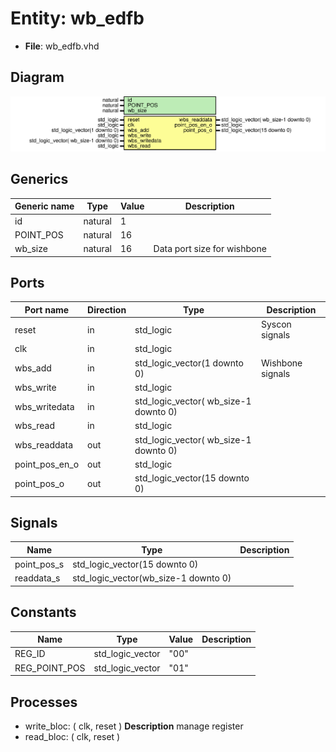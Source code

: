 # Entity: wb_edfb

- **File**: wb_edfb.vhd
## Diagram

![Diagram](wb_edfb.svg "Diagram")
## Generics

| Generic name | Type    | Value | Description                  |
| ------------ | ------- | ----- | ---------------------------- |
| id           | natural | 1     |                              |
| POINT_POS    | natural | 16    |                              |
| wb_size      | natural | 16    |  Data port size for wishbone |
## Ports

| Port name      | Direction | Type                                  | Description      |
| -------------- | --------- | ------------------------------------- | ---------------- |
| reset          | in        | std_logic                             | Syscon signals   |
| clk            | in        | std_logic                             |                  |
| wbs_add        | in        | std_logic_vector(1 downto 0)          | Wishbone signals |
| wbs_write      | in        | std_logic                             |                  |
| wbs_writedata  | in        | std_logic_vector( wb_size-1 downto 0) |                  |
| wbs_read       | in        | std_logic                             |                  |
| wbs_readdata   | out       | std_logic_vector( wb_size-1 downto 0) |                  |
| point_pos_en_o | out       | std_logic                             |                  |
| point_pos_o    | out       | std_logic_vector(15 downto 0)         |                  |
## Signals

| Name        | Type                                 | Description |
| ----------- | ------------------------------------ | ----------- |
| point_pos_s | std_logic_vector(15 downto 0)        |             |
| readdata_s  | std_logic_vector(wb_size-1 downto 0) |             |
## Constants

| Name          | Type             | Value | Description |
| ------------- | ---------------- | ----- | ----------- |
| REG_ID        | std_logic_vector |  "00" |             |
| REG_POINT_POS | std_logic_vector | "01"  |             |
## Processes
- write_bloc: ( clk, reset )
**Description**
 manage register 
- read_bloc: ( clk, reset )
